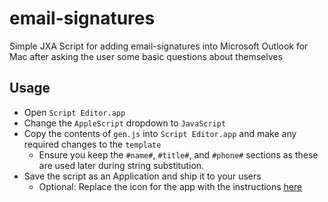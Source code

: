 # email-signatures

Simple JXA Script for adding email-signatures into Microsoft Outlook for Mac after asking the user some basic questions about themselves

## Usage

- Open `Script Editor.app`
- Change the `AppleScript` dropdown to `JavaScript`
- Copy the contents of `gen.js` into `Script Editor.app` and make any required changes to the `template`
    - Ensure you keep the `#name#`, `#title#`, and `#phone#` sections as these are used later during string substitution.
- Save the script as an Application and ship it to your users
    - Optional: Replace the icon for the app with the instructions [here](https://support.apple.com/en-gb/guide/mac-help/mchlp2313/mac)
